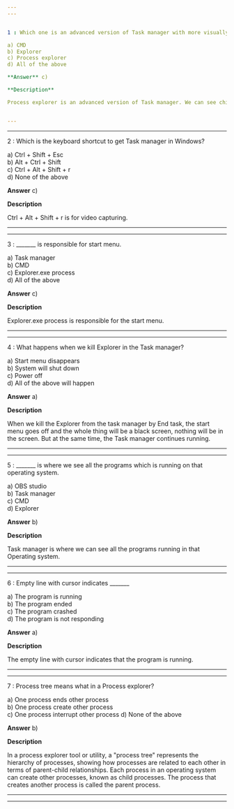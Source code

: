 ```yaml
---
---


1 : Which one is an advanced version of Task manager with more visually appealing features and more functionalities?  

a) CMD  
b) Explorer  
c) Process explorer  
d) All of the above  

**Answer** c) 

**Description**  

Process explorer is an advanced version of Task manager. We can see child parent relationship etc. in it. It has to be downloaded and installed.


---
```

---


2 : Which is the keyboard shortcut to get Task manager in Windows?  

a) Ctrl + Shift + Esc  
b) Alt + Ctrl + Shift  
c) Ctrl + Alt + Shift + r  
d) None of the above  

**Answer** c) 

**Description**  

Ctrl + Alt + Shift + r is for video capturing. 

---
---


3 : _______ is responsible for start menu.

a) Task manager  
b) CMD  
c) Explorer.exe process  
d) All of the above  

**Answer** c) 

**Description**  

Explorer.exe process is responsible for the start menu.

---
---


4 : What happens when we kill Explorer in the Task manager?

a) Start menu disappears  
b) System will shut down  
c) Power off  
d) All of the above will happen  

**Answer** a) 

**Description**  

When we kill the Explorer from the task manager by End task, the start menu goes off and the whole thing will be a black screen, nothing will be in the screen. But at the same time, the Task manager continues running.

---
---


5 : _______ is where we see all the programs which is running on that operating system.  

a) OBS studio  
b) Task manager  
c) CMD  
d) Explorer  

**Answer** b) 

**Description**  

Task manager is where we can see all the programs running in that Operating system.

---
---


6 : Empty line with cursor indicates _______  

a) The program is running  
b) The program ended  
c) The program crashed  
d) The program is not responding  

**Answer** a) 

**Description**  

The empty line with cursor indicates that the program is running.

---
---


7 : Process tree means what in a Process explorer?  

a) One process ends other process  
b) One process create other process  
c) One process interrupt other process
d) None of the above  

**Answer** b) 

**Description**  

In a process explorer tool or utility, a "process tree" represents the hierarchy of processes, showing how processes are related to each other in terms of parent-child relationships. Each process in an operating system can create other processes, known as child processes. The process that creates another process is called the parent process.   

---
---



